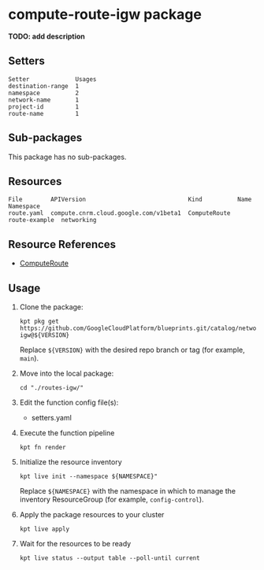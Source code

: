 # compute-route-igw package

**TODO: add description**

## Setters

```
Setter             Usages
destination-range  1
namespace          2
network-name       1
project-id         1
route-name         1
```

## Sub-packages

This package has no sub-packages.

## Resources

```
File        APIVersion                             Kind          Name           Namespace
route.yaml  compute.cnrm.cloud.google.com/v1beta1  ComputeRoute  route-example  networking
```

## Resource References

- [ComputeRoute](https://cloud.google.com/config-connector/docs/reference/resource-docs/compute/computeroute)

## Usage

1.  Clone the package:
    ```
    kpt pkg get https://github.com/GoogleCloudPlatform/blueprints.git/catalog/networking/routes/routes-igw@${VERSION}
    ```
    Replace `${VERSION}` with the desired repo branch or tag
    (for example, `main`).

1.  Move into the local package:
    ```
    cd "./routes-igw/"
    ```

1.  Edit the function config file(s):
    - setters.yaml

1.  Execute the function pipeline
    ```
    kpt fn render
    ```

1.  Initialize the resource inventory
    ```
    kpt live init --namespace ${NAMESPACE}"
    ```
    Replace `${NAMESPACE}` with the namespace in which to manage
    the inventory ResourceGroup (for example, `config-control`).

1.  Apply the package resources to your cluster
    ```
    kpt live apply
    ```

1.  Wait for the resources to be ready
    ```
    kpt live status --output table --poll-until current
    ```

